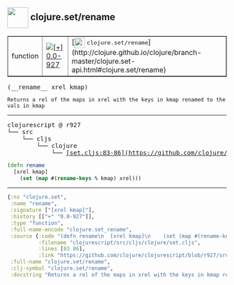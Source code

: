 ## <img width="48px" valign="middle" src="http://i.imgur.com/Hi20huC.png"> clojure.set/rename

 <table border="1">
<tr>
<td>function</td>
<td><a href="https://github.com/cljsinfo/api-refs/tree/0.0-927"><img valign="middle" alt="[+] 0.0-927" src="https://img.shields.io/badge/+-0.0--927-lightgrey.svg"></a> </td>
<td>
[<img height="24px" valign="middle" src="http://i.imgur.com/1GjPKvB.png"> <samp>clojure.set/rename</samp>](http://clojure.github.io/clojure/branch-master/clojure.set-api.html#clojure.set/rename)
</td>
</tr>
</table>

 <samp>
(__rename__ xrel kmap)<br>
</samp>

```
Returns a rel of the maps in xrel with the keys in kmap renamed to the vals in kmap
```

---

 <pre>
clojurescript @ r927
└── src
    └── cljs
        └── clojure
            └── <ins>[set.cljs:83-86](https://github.com/clojure/clojurescript/blob/r927/src/cljs/clojure/set.cljs#L83-L86)</ins>
</pre>

```clj
(defn rename
  [xrel kmap]
    (set (map #(rename-keys % kmap) xrel)))
```


---

```clj
{:ns "clojure.set",
 :name "rename",
 :signature ["[xrel kmap]"],
 :history [["+" "0.0-927"]],
 :type "function",
 :full-name-encode "clojure.set_rename",
 :source {:code "(defn rename\n  [xrel kmap]\n    (set (map #(rename-keys % kmap) xrel)))",
          :filename "clojurescript/src/cljs/clojure/set.cljs",
          :lines [83 86],
          :link "https://github.com/clojure/clojurescript/blob/r927/src/cljs/clojure/set.cljs#L83-L86"},
 :full-name "clojure.set/rename",
 :clj-symbol "clojure.set/rename",
 :docstring "Returns a rel of the maps in xrel with the keys in kmap renamed to the vals in kmap"}

```
